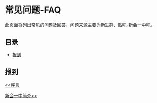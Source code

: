 # 常见问题-FAQ

此页面将列出常见的问题及回答，问题来源主要为新生群、贴吧-新会一中吧。

## 目录
  * [报到](#报到)


## 报到



[<<序言](序言)

[新会一中简介>>](新会一中简介)